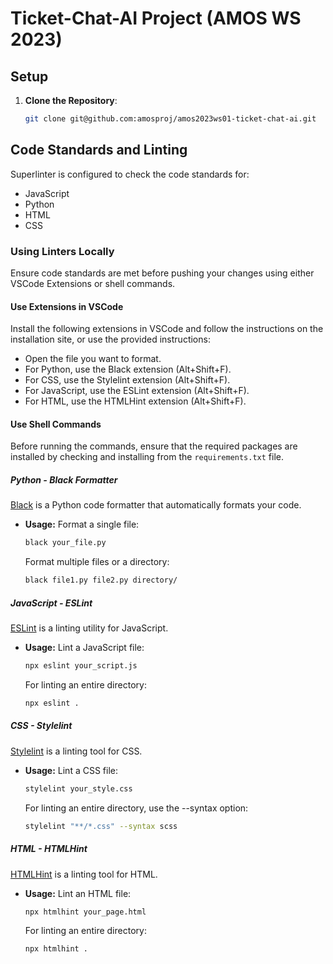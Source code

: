 # Ticket-Chat-AI Project (AMOS WS 2023)

## Setup

1. **Clone the Repository**:

   ```bash
   git clone git@github.com:amosproj/amos2023ws01-ticket-chat-ai.git
   ```

## Code Standards and Linting

Superlinter is configured to check the code standards for:

- JavaScript
- Python
- HTML
- CSS

### Using Linters Locally

Ensure code standards are met before pushing your changes using either VSCode Extensions or shell commands.

#### Use Extensions in VSCode

Install the following extensions in VSCode and follow the instructions on the installation site, or use the provided instructions:

- Open the file you want to format.
- For Python, use the Black extension (Alt+Shift+F).
- For CSS, use the Stylelint extension (Alt+Shift+F).
- For JavaScript, use the ESLint extension (Alt+Shift+F).
- For HTML, use the HTMLHint extension (Alt+Shift+F).

#### Use Shell Commands

Before running the commands, ensure that the required packages are installed by checking and installing from the `requirements.txt` file.

##### Python - Black Formatter

[Black](https://black.readthedocs.io/en/stable/) is a Python code formatter that automatically formats your code.

- **Usage:**
   Format a single file:

   ```bash
   black your_file.py
   ```

   Format multiple files or a directory:

   ```bash
   black file1.py file2.py directory/
   ```

##### JavaScript - ESLint

[ESLint](https://eslint.org/) is a linting utility for JavaScript.

- **Usage:**
   Lint a JavaScript file:

   ```bash
   npx eslint your_script.js
   ```

   For linting an entire directory:

   ```bash
   npx eslint .
   ```

##### CSS - Stylelint

[Stylelint](https://stylelint.io/) is a linting tool for CSS.

- **Usage:**
   Lint a CSS file:

   ```bash
   stylelint your_style.css
   ```

   For linting an entire directory, use the --syntax option:

   ```bash
   stylelint "**/*.css" --syntax scss
   ```

##### HTML - HTMLHint

[HTMLHint](https://htmlhint.com/) is a linting tool for HTML.

- **Usage:**
   Lint an HTML file:

   ```bash
   npx htmlhint your_page.html
   ```

   For linting an entire directory:

   ```bash
   npx htmlhint .
   ```
